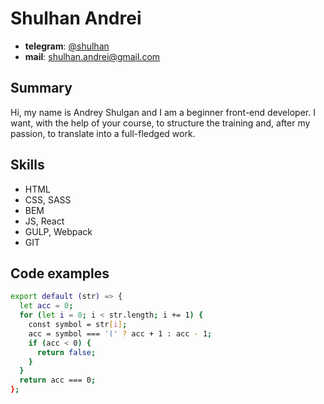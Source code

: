 # Shulhan Andrei

- **telegram**: [@shulhan](http:/t.me/shulhan)
- **mail**: shulhan.andrei@gmail.com

## Summary

Hi, my name is Andrey Shulgan and I am a beginner front-end developer. I want, with the help of your course, to structure the training and, after my passion, to translate into a full-fledged work.

## Skills

- HTML
- CSS, SASS
- BEM
- JS, React
- GULP, Webpack
- GIT

## Code examples

```sh
export default (str) => {
  let acc = 0;
  for (let i = 0; i < str.length; i += 1) {
    const symbol = str[i];
    acc = symbol === '(' ? acc + 1 : acc - 1;
    if (acc < 0) {
      return false;
    }
  }
  return acc === 0;
};
```
